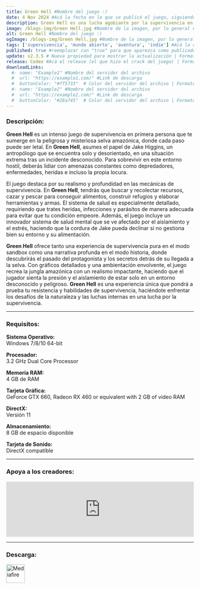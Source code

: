 ```yaml
---
title: Green Hell #Nombre del juego :)
date: 4 Nov 2024 #Acá la fecha en la que se publicó el juego, siguiendo este formato: Dia "30", Mes "Oct", Año "2024" = como debe quedar: 30 Oct 2024
description: Green Hell es una lucha agobiante por la supervivencia en la selva amazónica. Aferrándose a la vida, el jugador se embarca en un viaje de resistencia, mientras los efectos de la soledad hacen estragos en el cuerpo y en la mente. #Acá una mini descripción del juego
image: /blogs-img/Green Hell.jpg #Nombre de la imagen, por lo general es exactamente el mismo nombre que el juego excluyendo lo ":" (Dos puntos)
alt: Green Hell #Nombre del juego :)
ogImage: /blogs-img/Green Hell.jpg #Nombre de la imagen, por lo general es exactamente el mismo nombre que el juego excluyendo lo ":" (Dos puntos)
tags: ['supervivencia', 'mundo abierto', 'aventura', 'indie'] #Acá la categoría o categorías del juego, si es más de una se coloca en este formato: ['categoría1', 'categoría2']
published: true #reemplazar con "true" para que aparezca como publicado
update: v2.3.5 # Nueva propiedad para mostrar la actualización | Formato: v1.0.0
release: Codex #Acá el release (el que hizo el crack del juego) | Formato: Nicolhetti
downloadLinks:
  #- name: "Example1" #Nombre del servidor del archivo
  #  url: "https://example1.com/" #Link de descarga
  #  buttonColor: "#ff5733"  # Color del servidor del archivo | Formato hexadecimal | MediaFire: #0171F0 | Buzzheavier: #FF6600 |
  #- name: "Example2" #Nombre del servidor del archivo
  #  url: "https://example2.com/" #Link de descarga
  #  buttonColor: "#28a745"  # Color del servidor del archivo | Formato hexadecimal | MediaFire: #0171F0 | Buzzheavier: #FF6600 |
---
```


<!--En VSCode seleccionando una palabra, por ejemplo: "Green Hell" y apretando Ctrl+F2 se seleccionan todas las palabras iguales-->

### Descripción:
**Green Hell** es un intenso juego de supervivencia en primera persona que te sumerge en la peligrosa y misteriosa selva amazónica, donde cada paso puede ser letal. En **Green Hell**, asumes el papel de Jake Higgins, un antropólogo que se encuentra solo y desorientado, en una situación extrema tras un incidente desconocido. Para sobrevivir en este entorno hostil, deberás lidiar con amenazas constantes como depredadores, enfermedades, heridas e incluso la propia locura.

El juego destaca por su realismo y profundidad en las mecánicas de supervivencia. En **Green Hell**, tendrás que buscar y recolectar recursos, cazar y pescar para conseguir alimentos, construir refugios y elaborar herramientas y armas. El sistema de salud es especialmente detallado, requiriendo que trates heridas, infecciones y parásitos de manera adecuada para evitar que tu condición empeore. Además, el juego incluye un innovador sistema de salud mental que se ve afectado por el aislamiento y el estrés, haciendo que la cordura de Jake pueda declinar si no gestiona bien su entorno y su alimentación.

**Green Hell** ofrece tanto una experiencia de supervivencia pura en el modo sandbox como una narrativa profunda en el modo historia, donde descubrirás el pasado del protagonista y los secretos detrás de su llegada a la selva. Con gráficos detallados y una ambientación envolvente, el juego recrea la jungla amazónica con un realismo impactante, haciendo que el jugador sienta la presión y el aislamiento de estar solo en un entorno desconocido y peligroso. **Green Hell** es una experiencia única que pondrá a prueba tu resistencia y habilidades de supervivencia, haciéndote enfrentar los desafíos de la naturaleza y las luchas internas en una lucha por la supervivencia.
<!--Prompt para Chat-GPT: Hazme una descripción para el juego "Green Hell" y cada que menciones "Green Hell" ponlo en negrita -->

---

### Requisitos:
**Sistema Operativo:**  
Windows 7/8/10 64-bit

**Procesador:**  
3.2 GHz Dual Core Processor

**Memoria RAM:**  
4 GB de RAM

**Tarjeta Gráfica:**  
GeForce GTX 660, Radeon RX 460 or equivalent with 2 GB of video RAM

**DirectX:**  
Versión 11

**Almacenamiento:**  
8 GB de espacio disponible

**Tarjeta de Sonido:**  
DirectX compatible

<!--Si falta o sobra un requisito se quita o se agrega manteniendo el mismo formato-->

---

### Apoya a los creadores:
<iframe src="https://store.steampowered.com/widget/815370/" frameborder="0" style="background-color: transparent; width: 100% !important; aspect-ratio: 646 / 190;"></iframe>

<!--Reemplazar los numeros (AppID) del juego (en este caso 2668510) por el numero (AppID) correspondiente con el juego a publicar-->
<!--El AppID se encuentra en la URL del Juego en Steam-->

---

### Descarga:

[<img src="https://gist.github.com/cxmeel/0dbc95191f239b631c3874f4ccf114e2/raw/download.svg" alt="Mediafire" height="50" />](https://www.mediafire.com/file/y2k6hluo6f5wrj2/Green_Hell.zip/file)

<!-- # se debe reemplazar por el link de descarga-->

<!--NOMBRE-DEL-SERVICIO se debe reemplazar por el servicio donde está subido el juego-->